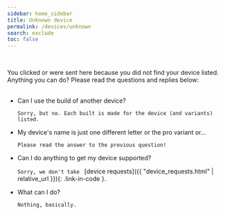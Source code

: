 ```yaml
---
sidebar: home_sidebar
title: Unknown device
permalink: /devices/unknown
search: exclude
toc: false
---
```


<br/>

You clicked or were sent here because you did not find your device listed. Anything you can do? Please read the questions and replies below:
<br/><br/>

- Can I use the build of another device?

  ```Sorry, but no. Each built is made for the device (and variants) listed.```

- My device's name is just one different letter or the pro variant or...

  ```Please read the answer to the previous question!```

- Can I do anything to get my device supported?

  ```Sorry, we don't take ``` [device requests]({{ "device_requests.html" | relative_url }}){: .link-in-code }.

- What can I do?

  ```Nothing, basically.```
